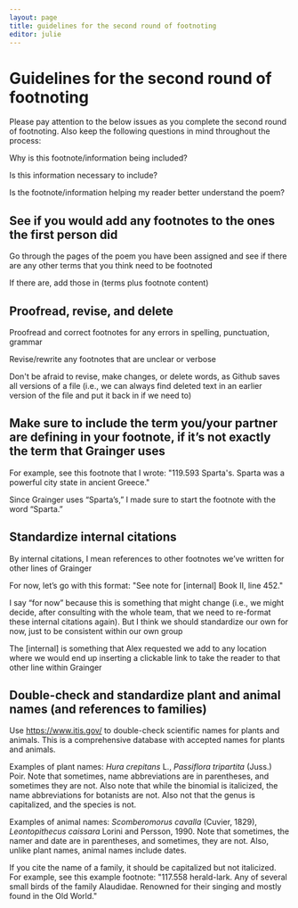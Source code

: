 ```yaml
---
layout: page
title: guidelines for the second round of footnoting
editor: julie 
---
```


# Guidelines for the second round of footnoting

Please pay attention to the below issues as you complete the second round of footnoting. Also keep the following questions in mind throughout the process:  

Why is this footnote/information being included?   

Is this information necessary to include?  

Is the footnote/information helping my reader better understand the poem?  

## See if you would add any footnotes to the ones the first person did

Go through the pages of the poem you have been assigned and see if there are any other terms that you think need to be footnoted  

If there are, add those in (terms plus footnote content)  

## Proofread, revise, and delete

Proofread and correct footnotes for any errors in spelling, punctuation, grammar  

Revise/rewrite any footnotes that are unclear or verbose  

Don't be afraid to revise, make changes, or delete words, as Github saves all versions of a file (i.e., we can always find deleted text in an earlier version of the file and put it back in if we need to)  

## Make sure to include the term you/your partner are defining in your footnote, if it’s not exactly the term that Grainger uses

For example, see this footnote that I wrote: "119.593 Sparta's. Sparta was a powerful city state in ancient Greece."  

Since Grainger uses “Sparta’s,” I made sure to start the footnote with the word “Sparta.”  

## Standardize internal citations

By internal citations, I mean references to other footnotes we’ve written for other lines of Grainger  

For now, let’s go with this format: "See note for [internal] Book II, line 452."  

I say “for now” because this is something that might change (i.e., we might decide, after consulting with the whole team, that we need to re-format these internal citations again). But I think we should standardize our own for now, just to be consistent within our own group  

The [internal] is something that Alex requested we add to any location where we would end up inserting a clickable link to take the reader to that other line within Grainger  

## Double-check and standardize plant and animal names (and references to families)

Use https://www.itis.gov/ to double-check scientific names for plants and animals. This is a comprehensive database with accepted names for plants and animals.  

Examples of plant names: *Hura crepitans* L., *Passiflora tripartita* (Juss.) Poir. Note that sometimes, name abbreviations are in parentheses, and sometimes they are not. Also note that while the binomial is italicized, the name abbreviations for botanists are not. Also not that the genus is capitalized, and the species is not.  

Examples of animal names: *Scomberomorus cavalla* (Cuvier, 1829), *Leontopithecus caissara* Lorini and Persson, 1990. Note that sometimes, the namer and date are in parentheses, and sometimes, they are not. Also, unlike plant names, animal names include dates.  

If you cite the name of a family, it should be capitalized but not italicized. For example, see this example footnote: "117.558 herald-lark. Any of several small birds of the family Alaudidae. Renowned for their singing and mostly found in the Old World."  
